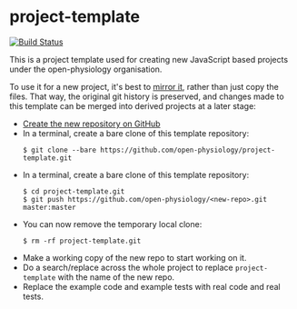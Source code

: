 # project-template

[![Build Status](http://img.shields.io/travis/open-physiology/project-template.svg)](https://travis-ci.org/open-physiology/project-template?branch=master)

This is a project template used for creating new JavaScript based projects under the open-physiology organisation.

To use it for a new project, it's best to [mirror it](https://help.github.com/articles/duplicating-a-repository), rather than just copy the files. That way, the original git history is preserved, and changes made to this template can be merged into derived projects at a later stage:

* [Create the new repository on GitHub](https://github.com/organizations/open-physiology/repositories/new)
* In a terminal, create a bare clone of this template repository:
    ```shell
    $ git clone --bare https://github.com/open-physiology/project-template.git
    ```
* In a terminal, create a bare clone of this template repository:
    ```shell
    $ cd project-template.git
    $ git push https://github.com/open-physiology/<new-repo>.git master:master
    ```
* You can now remove the temporary local clone:
    ```shell
    $ rm -rf project-template.git
    ```
* Make a working copy of the new repo to start working on it.
* Do a search/replace across the whole project to replace `project-template` with the name of the new repo.
* Replace the example code and example tests with real code and real tests.

